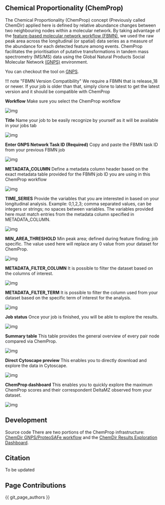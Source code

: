 ## Chemical Proportionality (ChemProp)

The Chemical Proportionality (ChemProp) concept (Previously called ChemDir) applied here is defined by relative abundance changes between two neighbouring nodes within a molecular network. By taking advantage of the [feature-based molecular network workflow (FBMN)](https://www.biorxiv.org/content/10.1101/812404v1.full), we used the raw peak area across the longitudinal (or spatial) data series as a measure of the abundance for each detected feature among events. ChemProp facilitates the prioritisation of putative transformations in tandem mass spectrometry (MS/MS) data using the Global Natural Products Social Molecular Network [(GNPS)](https://gnps.ucsd.edu/ProteoSAFe/static/gnps-splash.jsp) environment.

You can checkout the tool on [GNPS](https://gnps.ucsd.edu/ProteoSAFe/index.jsp?params=%7B%22workflow%22%3A%20%22CHEMDIR%22%7D). 

!!! note "FBMN Version Compatibility"
    We require a FBMN that is release_18 or newer. If your job is older than that, simply clone to latest to get the latest version and it should be compatible with ChemProp

**Workflow** 
Make sure you select the ChemProp workflow 

![img](img/ChemDir/ChemDir_step1.PNG)
 
**Title** 
Name your job to be easily recognize by yourself as it will be available in your jobs tab

![img](img/ChemDir/ChemDir_step2.PNG)

**Enter GNPS Network Task ID (Required)**
Copy and paste the FBMN task ID from your previous FBMN  job

![img](img/ChemDir/ChemDir_step3.PNG)

**METADATA_COLUMN**
Define a metadata column header based on the exact metadata table provided for the FBMN job ID you are using in this ChemProp workflow

![img](img/ChemDir/ChemDir_step4.PNG)

**TIME_SERIES**
Provide the variables that you are interested in based on your longitudinal analysis. Example: 0,1,2,3; comma separated values, can be integers or strings; no spaces between variables. The variables provided here must match entries from the metadata column specified in METADATA_COLUMN.

![img](img/ChemDir/ChemDir_step5.PNG)

**MIN_AREA_THRESHOLD** 
Min peak area; defined during feature finding; job specific. The value used here will replace any 0 value from your dataset for ChemProp.

![img](img/ChemDir/ChemDir_step6.PNG)

**METADATA_FILTER_COLUMN**
It is possible to filter the dataset based on the columns of interest. 

![img](img/ChemDir/ChemDir_step7.PNG)

**METADATA_FILTER_TERM**
It is possible to filter the column used from your dataset based on the specific term of interest for the analysis.

![img](img/ChemDir/ChemDir_step8.PNG)

**Job status**
Once your job is finished, you will be able to explore the results.

![img](img/ChemDir/ChemDir_step9.PNG)

**Summary table**
This table provides the general overview of every pair node compared via ChemProp.  

![img](img/ChemDir/ChemDir_step10.PNG)

**Direct Cytoscape preview**
This enables you to directly download and explore the data in Cytoscape.

![img](img/ChemDir/ChemDir_step11b.PNG)

**ChemProp dashboard**
This enables you to quickly explore the maximum ChemProp scores and their correspondent DeltaMZ observed from your dataset.

![img](img/ChemDir/ChemDir_step12.PNG)

## Development
Source code
There are two portions of the ChemProp infrastructure: [ChemDir GNPS/ProteoSAFe workflow](https://github.com/mwang87/ChemDir) and the [ChemDir Results Exploration Dashboard](https://github.com/mwang87/ChemDir_Dashboard). 

## Citation
To be updated

## Page Contributions

{{ git_page_authors }}
